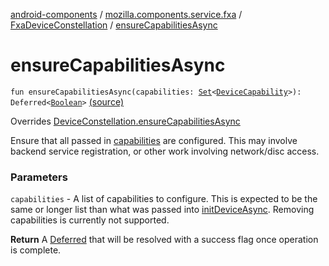 [android-components](../../index.md) / [mozilla.components.service.fxa](../index.md) / [FxaDeviceConstellation](index.md) / [ensureCapabilitiesAsync](./ensure-capabilities-async.md)

# ensureCapabilitiesAsync

`fun ensureCapabilitiesAsync(capabilities: `[`Set`](https://kotlinlang.org/api/latest/jvm/stdlib/kotlin.collections/-set/index.html)`<`[`DeviceCapability`](../../mozilla.components.concept.sync/-device-capability/index.md)`>): Deferred<`[`Boolean`](https://kotlinlang.org/api/latest/jvm/stdlib/kotlin/-boolean/index.html)`>` [(source)](https://github.com/mozilla-mobile/android-components/blob/master/components/service/firefox-accounts/src/main/java/mozilla/components/service/fxa/FxaDeviceConstellation.kt#L89)

Overrides [DeviceConstellation.ensureCapabilitiesAsync](../../mozilla.components.concept.sync/-device-constellation/ensure-capabilities-async.md)

Ensure that all passed in [capabilities](../../mozilla.components.concept.sync/-device-constellation/ensure-capabilities-async.md#mozilla.components.concept.sync.DeviceConstellation$ensureCapabilitiesAsync(kotlin.collections.Set((mozilla.components.concept.sync.DeviceCapability)))/capabilities) are configured.
This may involve backend service registration, or other work involving network/disc access.

### Parameters

`capabilities` - A list of capabilities to configure. This is expected to be the same or
longer list than what was passed into [initDeviceAsync](../../mozilla.components.concept.sync/-device-constellation/init-device-async.md). Removing capabilities is currently
not supported.

**Return**
A [Deferred](#) that will be resolved with a success flag once operation is complete.

